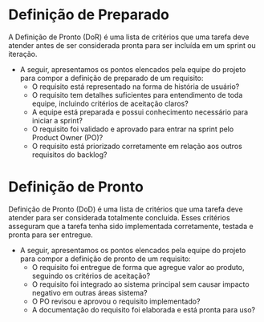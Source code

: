 # Definição de Preparado

A Definição de Pronto (DoR) é uma lista de critérios que uma tarefa deve atender antes de ser considerada pronta para ser incluída em um sprint ou iteração.

- A seguir, apresentamos os pontos elencados pela equipe do projeto para compor a definição de preparado de um requisito:
    - O requisito está representado na forma de história de usuário?
    - O requisito tem detalhes suficientes para entendimento de toda equipe, incluindo critérios de aceitação claros?
    - A equipe está preparada e possui conhecimento necessário para iniciar a sprint?
    - O requisito foi validado e aprovado para entrar na sprint pelo Product Owner (PO)?
    - O requisito está priorizado corretamente em relação aos outros requisitos do backlog?

# Definição de Pronto

Definição de Pronto (DoD) é uma lista de critérios que uma tarefa deve atender para ser considerada totalmente concluída. Esses critérios asseguram que a tarefa tenha sido implementada corretamente, testada e pronta para ser entregue.

- A seguir, apresentamos os pontos elencados pela equipe do projeto para compor a definição de pronto de um requisito:
    - O requisito foi entregue de forma que agregue valor ao produto, seguindo os critérios de aceitação?
    - O requisito foi integrado ao sistema principal sem causar impacto negativo em outras áreas sistema?
    - O PO revisou e aprovou o requisito implementado?
    - A documentação do requisito foi elaborada e está pronta para uso?